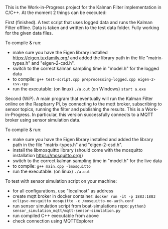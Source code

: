 This is the Work-in-Progress project for the Kalman Filter implementation in C/C++. At the moment 2 things can be executed:

First (finished). A test script that uses logged data and runs the Kalman Filter offline. Data is taken and written to the test data folder. Fully working for the given data files.

To compile & run:

- make sure you have the Eigen library installed https://eigen.tuxfamily.org/ and added the library path in the file "matrix-types.h" and "eigen-2-csd.h".
- switch to the correct kalman sampling time in "model.h" for the logged data
- to compile: `g++ test-script.cpp preprocessing-logged.cpp eigen-2-csv.cpp`
- run the executable: (on linux) `./a.out`
                      (on Windows) `start a.exe`


Second (WiP). A main program that eventually will run the Kalman Filter online on the Raspbarry Pi, by connecting to the mqtt broker, subscribing to sensor topics, running the filter and publishing the results.
This is a Work-in-Progress. In particular, this version successfully connects to a MQTT broker using sensor simulation data.

To compile & run:

- make sure you have the Eigen library installed and added the library path in the file "matrix-types.h" and "eigen-2-csd.h".
- install the libmosquitto library (should come with the mosquitto installation https://mosquitto.org/)
- switch to the correct kalman sampling time in "model.h" for the live data
- to compile: `g++ main.cpp -lmosquitto`
- run the executable: (on linux) `./a.out`

To test with sensor simulation script on your machine:

- for all configurations, use "localhost" as address
- create mqtt broker in docker container: `docker run -it -p 1883:1883 eclipse-mosquitto mosquitto -c /mosquitto-no-auth.conf`
- run sensor simulation script from boat-simulations repo: `python3 sensor_simulation_mqtt/mqtt-sensor-simulation.py`
- run compiled C++ executable from above
- check connection using MQTTExplorer
